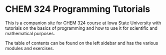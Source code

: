 # CHEM 324 Programming Tutorials

This is a companion site for CHEM 324 course at Iowa State University with tutorials on the basics of programming and how to use it for scientific and mathematical purposes. 

The table of contents can be found on the left sidebar and has the various modules and exercises. 



